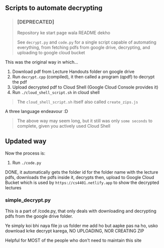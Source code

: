 ## Scripts to automate decrypting

> ### **[DEPRECATED]**
>
> Repository ke start page wala README dekho
>
> See `decrypt.py` and `code.py` for a single script capable of automating everything, from fetching pdfs from google drive, decrypting, and uploading to google cloud bucket

This was the original way in which...

1. Download pdf from Lecture Handouts folder on google drive
2. Run `decrypt.cpp` (compiled), it then called a program (qpdf) to decrypt the pdf
3. Upload decrypted pdf to Cloud Shell (Google Cloud Console provides it)
4. Run `./cloud_shell_script.sh` in cloud shell

> The `cloud_shell_script.sh` itself also called `create_zips.js`

A three language endeavour :D

> The above way may seem long, but it still was only `some seconds` to complete, given you actively used Cloud Shell


## Updated way

Now the process is:

1. Run `./code.py`

DONE, it automatically gets the folder id for the folder name with the lecture pdfs, downloads the pdfs inside it, decrypts then, upload to Google Cloud Bucket which is used by `https://cs4401.netlify.app` to show the decrypted lectures


### simple_decrypt.py

This is a part of /code.py, that only deals with downloading and decrypting pdfs from the google drive folder.

Ye simply koi bhi naya file jo us folder me add ho but aapke pas na ho, usko download krke decrypt karega, NO UPLOADING, NOR CREATING ZIP

Helpful for MOST of the people who don't need to maintain this site
